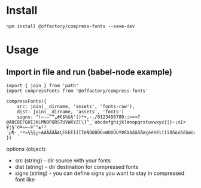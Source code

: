 # Install
```
npm install @offactory/compress-fonts --save-dev
```

# Usage
## Import in file and run (babel-node example)
```
import { join } from 'path'
import compressFonts from '@offactory/compress-fonts'

compressFonts({ 
    src: join(__dirname, 'assets', 'fonts-raw'), 
    dist: join(__dirname, 'assets', 'fonts')
    signs: "!—-–”“„#€$%&§'()*+,-./0123456789:;<=>?@ABCDEFGHIJKLMNOPQRSTUVWXYZ[\]^_`abcdefghijklmnopqrstuvwxyz{|}~¡¢£¤¥¦§¨©ª«¬-®¯°±²³´µ¶·¸¹º»¼½¾¿÷ÀÁÂÃÄÅÆÇÈÉÊËÌÍÎÏÐÑÒÓÔÕÖ×ØÙÚÛÜÝÞßàáâãäåæçèéêëìíîïðñòóôõöøùúûüýþÿĀāĂăĄąĆćĈĉĊċČčĎďĐđĒēĔĕĖėĘęĚěĜĝĞğĠġĢģĤĥĦħĨĩĪīĬĭĮįİıĲĳĴĵĶķĸĹĺĻļĽľſŁłŃńŅņŇňŉŊŋŌōŎŏŐőŒœŔŕŖŗŘřŚśŜŝŞşŠšŢţŤťŦŧŨũŪūŬŭŮůŰűŲųŴŵŶŷŸŹźŻżŽž"
})
```

options (object): 
- src (string) - dir source with your fonts
- dist (string) - dir destination for compressed fonts
- signs (string) - you can define signs you want to stay in compressed font like